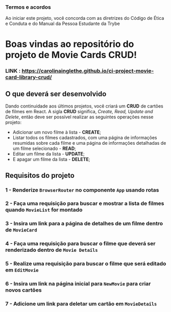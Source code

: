 ### Termos e acordos

Ao iniciar este projeto, você concorda com as diretrizes do Código de Ética e Conduta e do Manual da Pessoa Estudante da Trybe

# Boas vindas ao repositório do projeto de Movie Cards CRUD!


### LINK :  https://carolinainglethe.github.io/ci-project-movie-card-library-crud/

## O que deverá ser desenvolvido

Dando continuidade aos últimos projetos, você criará um **CRUD** de cartões de filmes em React. 
A sigla **CRUD** significa, _Create, Read, Update and Delete_, então deve ser possível realizar as seguintes operações nesse projeto:

  - Adicionar um novo filme à lista - **CREATE**;
  - Listar todos os filmes cadastrados, com uma página de informações resumidas sobre cada filme e uma página de informações detalhadas de um filme selecionado - **READ**;
  - Editar um filme da lista - **UPDATE**;
  - E apagar um filme da lista - **DELETE**;

## Requisitos do projeto

### 1 - Renderize `BrowserRouter` no componente `App` usando rotas

### 2 - Faça uma requisição para buscar e mostrar a lista de filmes quando `MovieList` for montado 

### 3 - Insira um link para a página de detalhes de um filme dentro de `MovieCard`

### 4 - Faça uma requisição para buscar o filme que deverá ser renderizado dentro de `Movie Details`

### 5 - Realize uma requisição para buscar o filme que será editado em `EditMovie`

### 6 - Insira um link na página inicial para `NewMovie` para criar novos cartões

### 7 - Adicione um link para deletar um cartão em `MovieDetails`
